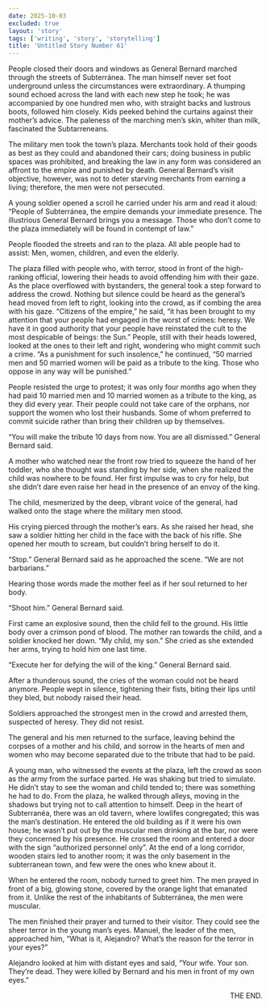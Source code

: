 ```yaml
---
date: 2025-10-03
excluded: true
layout: 'story'
tags: ['writing', 'story', 'storytelling']
title: 'Untitled Story Number 61'
---
```


People closed their doors and windows as General Bernard marched through the streets of Subterránea. The man himself never set foot underground unless the circumstances were extraordinary. A thumping sound echoed across the land with each new step he took; he was accompanied by one hundred men who, with straight backs and lustrous boots, followed him closely. Kids peeked behind the curtains against their mother’s advice. The paleness of the marching men’s skin, whiter than milk, fascinated the Subtarreneans.

The military men took the town’s plaza. Merchants took hold of their goods as best as they could and abandoned their cars; doing business in public spaces was prohibited, and breaking the law in any form was considered an affront to the empire and punished by death. General Bernard’s visit objective, however, was not to deter starving merchants from earning a living; therefore, the men were not persecuted.

A young soldier opened a scroll he carried under his arm and read it aloud: “People of Subterránea, the empire demands your immediate presence. The illustrious General Bernard brings you a message. Those who don’t come to the plaza immediately will be found in contempt of law.”

People flooded the streets and ran to the plaza. All able people had to assist: Men, women, children, and even the elderly.

The plaza filled with people who, with terror, stood in front of the high-ranking official, lowering their heads to avoid offending him with their gaze. As the place overflowed with bystanders, the general took a step forward to address the crowd. Nothing but silence could be heard as the general’s head moved from left to right, looking into the crowd, as if combing the area with his gaze. “Citizens of the empire,” he said, “it has been brought to my attention that your people had engaged in the worst of crimes: heresy. We have it in good authority that your people have reinstated the cult to the most despicable of beings: the Sun.” People, still with their heads lowered, looked at the ones to their left and right, wondering who might commit such a crime. “As a punishment for such insolence,” he continued, “50 married men and 50 married women will be paid as a tribute to the king. Those who oppose in any way will be punished.”

People resisted the urge to protest; it was only four months ago when they had paid 10 married men and 10 married women as a tribute to the king, as they did every year. Their people could not take care of the orphans, nor support the women who lost their husbands. Some of whom preferred to commit suicide rather than bring their children up by themselves.

“You will make the tribute 10 days from now. You are all dismissed.” General Bernard said.

A mother who watched near the front row tried to squeeze the hand of her toddler, who she thought was standing by her side, when she realized the child was nowhere to be found. Her first impulse was to cry for help, but she didn’t dare even raise her head in the presence of an envoy of the king.

The child, mesmerized by the deep, vibrant voice of the general, had walked onto the stage where the military men stood.

His crying pierced through the mother’s ears. As she raised her head, she saw a soldier hitting her child in the face with the back of his rifle. She opened her mouth to scream, but couldn’t bring herself to do it.

“Stop.” General Bernard said as he approached the scene. “We are not barbarians.”

Hearing those words made the mother feel as if her soul returned to her body.

“Shoot him.” General Bernard said.

First came an explosive sound, then the child fell to the ground. His little body over a crimson pond of blood. The mother ran towards the child, and a soldier knocked her down. “My child, my son.” She cried as she extended her arms, trying to hold him one last time.

“Execute her for defying the will of the king.” General Bernard said.

After a thunderous sound, the cries of the woman could not be heard anymore. People wept in silence, tightening their fists, biting their lips until they bled, but nobody raised their head.

Soldiers approached the strongest men in the crowd and arrested them, suspected of heresy. They did not resist.

The general and his men returned to the surface, leaving behind the corpses of a mother and his child, and sorrow in the hearts of men and women who may become separated due to the tribute that had to be paid.

A young man, who witnessed the events at the plaza, left the crowd as soon as the army from the surface parted. He was shaking but tried to simulate. He didn’t stay to see the woman and child tended to; there was something he had to do. From the plaza, he walked through alleys, moving in the shadows but trying not to call attention to himself. Deep in the heart of Subterranéa, there was an old tavern, where lowlifes congregated; this was the man’s destination. He entered the old building as if it were his own house; he wasn’t put out by the muscular men drinking at the bar, nor were they concerned by his presence. He crossed the room and entered a door with the sign “authorized personnel only”. At the end of a long corridor, wooden stairs led to another room; it was the only basement in the subterranean town, and few were the ones who knew about it.

When he entered the room, nobody turned to greet him. The men prayed in front of a big, glowing stone, covered by the orange light that emanated from it. Unlike the rest of the inhabitants of Subterránea, the men were muscular.

The men finished their prayer and turned to their visitor. They could see the sheer terror in the young man’s eyes. Manuel, the leader of the men, approached him, “What is it, Alejandro? What’s the reason for the terror in your eyes?”

Alejandro looked at him with distant eyes and said, “Your wife. Your son. They’re dead. They were killed by Bernard and his men in front of my own eyes.”

<p style="text-align:right">THE END.</p>